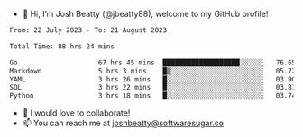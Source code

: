 - 👋 Hi, I’m Josh Beatty (@jbeatty88), welcome to my GitHub profile!

<!--START_SECTION:waka-->

```txt
From: 22 July 2023 - To: 21 August 2023

Total Time: 88 hrs 24 mins

Go                    67 hrs 45 mins  ███████████████████░░░░░░   76.65 %
Markdown              5 hrs 3 mins    █▒░░░░░░░░░░░░░░░░░░░░░░░   05.72 %
YAML                  3 hrs 26 mins   █░░░░░░░░░░░░░░░░░░░░░░░░   03.90 %
SQL                   3 hrs 22 mins   █░░░░░░░░░░░░░░░░░░░░░░░░   03.81 %
Python                3 hrs 18 mins   █░░░░░░░░░░░░░░░░░░░░░░░░   03.74 %
```

<!--END_SECTION:waka-->

- 💞️ I would love to collaborate!
- 📫 You can reach me at joshbeatty@softwaresugar.co

<!---
jbeatty88/jbeatty88 is a ✨ special ✨ repository because its `README.md` (this file) appears on your GitHub profile.
You can click the Preview link to take a look at your changes.
--->
